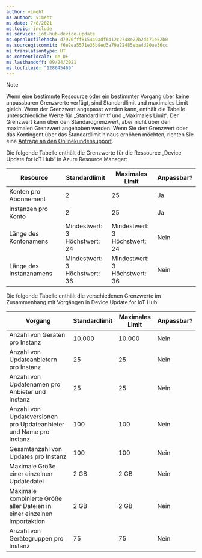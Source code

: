 ```yaml
---
author: vimeht
ms.author: vimeht
ms.date: 7/8/2021
ms.topic: include
ms.service: iot-hub-device-update
ms.openlocfilehash: d7970fff815449adf6412c2748e22b2d471e52b0
ms.sourcegitcommit: f6e2ea5571e35b9ed3a79a22485eba4d20ae36cc
ms.translationtype: HT
ms.contentlocale: de-DE
ms.lasthandoff: 09/24/2021
ms.locfileid: "128645469"
---
```

 > [!NOTE]
 > Wenn eine bestimmte Ressource oder ein bestimmter Vorgang über keine anpassbaren Grenzwerte verfügt, sind Standardlimit und maximales Limit gleich.
 > Wenn der Grenzwert angepasst werden kann, enthält die Tabelle unterschiedliche Werte für „Standardlimit“ und „Maximales Limit“. Der Grenzwert kann über den Standardgrenzwert, aber nicht über den maximalen Grenzwert angehoben werden.
 > Wenn Sie den Grenzwert oder das Kontingent über das Standardlimit hinaus erhöhen möchten, richten Sie eine [Anfrage an den Onlinekundensupport](https://azure.microsoft.com/support/options/).


Die folgende Tabelle enthält die Grenzwerte für die Ressource „Device Update for IoT Hub“ in Azure Resource Manager:

| Resource |  Standardlimit | Maximales Limit | Anpassbar? |
| --- | --- | --- | --- |
| Konten pro Abonnement | 2 | 25 | Ja |
| Instanzen pro Konto | 2 | 25 | Ja |
| Länge des Kontonamens | Mindestwert: 3 <br/> Höchstwert: 24 | Mindestwert: 3 <br/> Höchstwert: 24 | Nein |
| Länge des Instanznamens | Mindestwert: 3 <br/> Höchstwert: 36 | Mindestwert: 3 <br/> Höchstwert: 36 | Nein |



Die folgende Tabelle enthält die verschiedenen Grenzwerte im Zusammenhang mit Vorgängen in Device Update for IoT Hub:

| Vorgang |  Standardlimit | Maximales Limit | Anpassbar? |
| --- | --- | --- | --- |
| Anzahl von Geräten pro Instanz | 10.000 | 10.000 | Nein |
| Anzahl von Updateanbietern pro Instanz | 25 | 25 | Nein |
| Anzahl von Updatenamen pro Anbieter und Instanz | 25 | 25 | Nein |
| Anzahl von Updateversionen pro Updateanbieter und Name pro Instanz | 100 | 100 | Nein |
| Gesamtanzahl von Updates pro Instanz | 100 | 100 | Nein |
| Maximale Größe einer einzelnen Updatedatei | 2 GB | 2 GB | Nein |
| Maximale kombinierte Größe aller Dateien in einer einzelnen Importaktion | 2 GB | 2 GB | Nein |
| Anzahl von Gerätegruppen pro Instanz | 75 | 75 | Nein |
